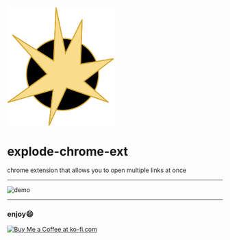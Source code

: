 <img src="logo.png" alt="logo" width="250"/>

# explode-chrome-ext
chrome extension that allows you to open multiple links at once

---
<img src="demo.gif" alt="demo" width="450"/>

---

### enjoy:smile:

<a href='https://ko-fi.com/C0C5Y5NJ' target='_blank'><img height='36' style='border:0px;height:36px;' src='https://az743702.vo.msecnd.net/cdn/kofi2.png?v=2' border='0' alt='Buy Me a Coffee at ko-fi.com' /></a>

